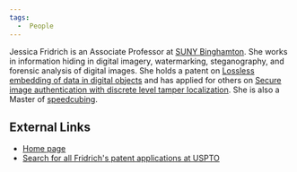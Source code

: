```yaml
---
tags:
  -  People
---
```

Jessica Fridrich is an Associate Professor at [SUNY
Binghamton](suny_binghamton.md). She works in information hiding
in digital imagery, watermarking, steganography, and forensic analysis
of digital images. She holds a patent on [Lossless embedding of data in
digital
objects](https://ppubs.uspto.gov/pubwebapp/static/pages/landing.html)
and has applied for others on [Secure image authentication with discrete
level tamper
localization](https://ppubs.uspto.gov/pubwebapp/static/pages/landing.html).
She is also a Master of
[speedcubing](http://www.ws.binghamton.edu/fridrich/cube.html).

## External Links

- [Home page](http://www.ws.binghamton.edu/fridrich/)
- [Search for all Fridrich's patent applications at
  USPTO](https://ppubs.uspto.gov/pubwebapp/static/pages/landing.html)

